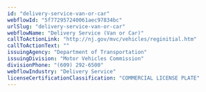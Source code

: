 ```yaml
---
id: "delivery-service-van-or-car"
webflowId: "5f772957240061aec97834bc"
urlSlug: "delivery-service-van-or-car"
webflowName: "Delivery Service (Van or Car)"
callToActionLink: "http://nj.gov/mvc/vehicles/reginitial.htm"
callToActionText: ""
issuingAgency: "Department of Transportation"
issuingDivision: "Motor Vehicles Commission"
divisionPhone: "(609) 292-6500"
webflowIndustry: "Delivery Service"
licenseCertificationClassification: "COMMERCIAL LICENSE PLATE"
---
```

